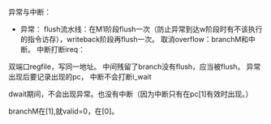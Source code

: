 异常与中断：

- 异常：
flush流水线：在M1阶段flush一次（防止异常到达w阶段时有不该执行的指令访存），writeback阶段再flush一次。
取消overflow：branchM和中断。
中断打断ireq：

双端口regfile，写同一地址。
中间残留了branch没有flush，应当被flush。
异常出现后要记录出现的pc，
中断不会打断i_wait

dwait期间，不会出现异常。也没有中断（因为中断只有在pc[1]有效时出现。）

branchM在[1],就valid=0，在[0]。